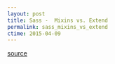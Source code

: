 ```yaml
---
layout: post
title: Sass -  Mixins vs. Extend
permalink: sass_mixins_vs_extend
ctime: 2015-04-09
---
```



    
[source <i class="fa fa-link"></i>](http://www.creativebloq.com/web-design/how-write-cleaner-css-and-smarter-sass-41514637)